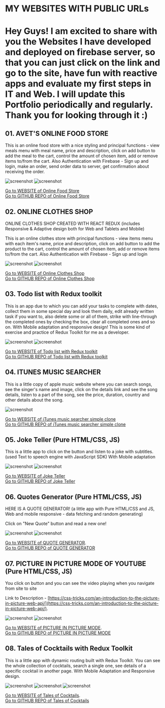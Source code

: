 # MY WEBSITES WITH PUBLIC URLs

# Hey Guys! I am excited to share with you the Websites I have developed and deployed on firebase server, so that you can just click on the link and go to the site, have fun with reactive apps and evaluate my first steps in IT and Web. I will update this Portfolio periodically and regularly. Thank you for looking through it :)

## 01. AVET'S ONLINE FOOD STORE

This is an online food store with a nice styling and principal functions - view meals menu with meal name, price and description, click on add button to add the meal to the cart, control the amount of chosen item, add or remove items to/from the cart. Also Authentication with Firebase - Sign up and login, make an order, send order data to server, get confirmation about receiving the order.

![screenshot](./foodStore/foodStoreScreen2.jpg)
![screenshot](./foodStore/login.jpg)

[Go to WEBSITE of Online Food Store](https://online-foodstore.web.app/) <br />
[Go to GITHUB REPO of Online Food Store](https://github.com/AvetBadalyan/Online-Food-Store)

## 02. ONLINE CLOTHES SHOP

ONLINE CLOTHES SHOP CREATED WITH REACT REDUX (includes Responsive & Adaptive design both for Web and Tablets and Mobile)

This is an online clothes store with principal functions - view items menu with each item's name, price and description, click on add button to add the product to the cart, control the amount of chosen item, add or remove items to/from the cart. Also Authentication with Firebase - Sign up and login

![screenshot](./clothes/cart.jpg)
![screenshot](./clothes/mob%20shop.jpg)

[Go to WEBSITE of Online Clothes Shop](https://avet-clothes-shop-f8267.web.app/) <br />
[Go to GITHUB REPO of Online Clothes Shop](https://github.com/AvetBadalyan/Avet-Clothes-shop-with-Redux)

## 03. Todo list with Redux toolkit

This is an app due to which you can add your tasks to complete with dates, collect them in some special day and look them daily, edit already written task if you want to, also delete some or all of them, strike with line-through the completed ones by checking the box, clear all completed ones and so on.
With Mobile adaptation and responsive design!
This is some kind of exercise and practice of Redux Toolkit for me as a developer.

![screenshot](./Todo%20List/todo-home-page.jpg)
![screenshot](./Todo%20List/todo-task-page.jpg)

[Go to WEBSITE of Todo list with Redux toolkit](https://todo-list-with-redux-toolkit.web.app/) <br />
[Go to GITHUB REPO of Todo list with Redux toolkit](https://github.com/AvetBadalyan/Todo-list-with-date-redux-toolkit)

## 04. ITUNES MUSIC SEARCHER

This is a little copy of apple music website where you can search songs, see the singer's name and image, click on the details link and see the song details, listen to a part of the song, see the price, duration, country and other details about the song.

![screenshot](./itunes/itunes.jpg)

[Go to WEBSITE of iTunes music searcher simple clone](https://itunes-simple-clone-a7486.web.app/) <br />
[Go to GITHUB REPO of iTunes music searcher simple clone](https://github.com/AvetBadalyan/iTunes-music-Searcher)

## 05. Joke Teller (Pure HTML/CSS, JS)

This is a little app to click on the button and listen to a joke with subtitles.
(used Text to speech engine with JavaScript SDK)
With Mobile adaptation

![screenshot](./jokeTeller/robot.jpg)
![screenshot](./jokeTeller/mob%20rob.jpg)

[Go to WEBSITE of Joke Teller](https://get-joke-f9568.web.app/) <br />
[Go to GITHUB REPO of Joke Teller](https://github.com/AvetBadalyan/Joke-Teller-with-Text-to-Speech)

## 06. Quotes Generator (Pure HTML/CSS, JS)

HERE IS A QUOTE GENERATOR! (a little app with Pure HTML/CSS and JS, Web and mobile responsive - data fetching and random generating)

Click on "New Quote" button and read a new one!

![screenshot](./quotesGenerator/quote%20home%20web.jpg)
![screenshot](./quotesGenerator/quote%20home%20mobile.jpg)

[Go to WEBSITE of QUOTE GENERATOR](https://quote-generator-c7fdb.web.app/). <br />
[Go to GITHUB REPO of QUOTE GENERATOR](https://github.com/AvetBadalyan/Quote-Generator-Pure-HTML-CSS-JS)

## 07. PICTURE IN PICTURE MODE OF YOUTUBE (Pure HTML/CSS, JS)

You click on button and you can see the video playing when you navigate from site to site

Link to Description - [https://css-tricks.com/an-introduction-to-the-picture-in-picture-web-api/](https://css-tricks.com/an-introduction-to-the-picture-in-picture-web-api/).

![screenshot](./youtubeMode/pic%20in%20pic%20home.jpg)
![screenshot](./youtubeMode/pic%20in%20pic%20google.jpg)

[Go to WEBSITE of PICTURE IN PICTURE MODE](https://picture-in-picture-mode.web.app/). <br />
[Go to GITHUB REPO of PICTURE IN PICTURE MODE](https://github.com/AvetBadalyan/Picture-in-Picture-mode)

## 08. Tales of Cocktails with Redux Toolkit

This is a little app with dynamic routing built with Redux Toolkit.
You can see the whole collection of cocktails, search a single one, see details of a specific cocktail in another page.
With Mobile Adaptation and Responsive design.

![screenshot](./cocktails/cocktails-home.jpg)
![screenshot](./cocktails/cocktails.jpg)
![screenshot](./cocktails/single-cocktail.jpg)

[Go to WEBSITE of Tales of Cocktails](https://tales-of-cocktails.web.app/). <br />
[Go to GITHUB REPO of Tales of Cocktails](https://github.com/AvetBadalyan/Tales-of-Cocktails-Redux-Toolkit)
